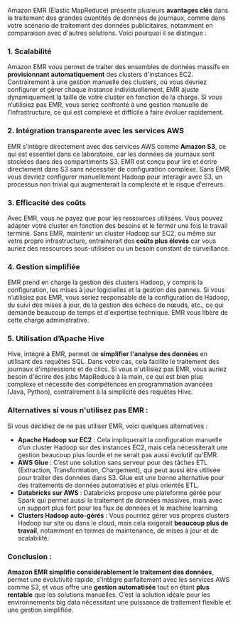 Amazon EMR (Elastic MapReduce) présente plusieurs **avantages clés** dans le traitement des grandes quantités de données de journaux, comme dans votre scénario de traitement des données publicitaires, notamment en comparaison avec d'autres solutions. Voici pourquoi il se distingue :

### 1. **Scalabilité**
Amazon EMR vous permet de traiter des ensembles de données massifs en **provisionnant automatiquement** des clusters d'instances EC2. Contrairement à une gestion manuelle des clusters, où vous devriez configurer et gérer chaque instance individuellement, EMR ajuste dynamiquement la taille de votre cluster en fonction de la charge. Si vous n’utilisiez pas EMR, vous seriez confronté à une gestion manuelle de l’infrastructure, ce qui est complexe et difficile à faire évoluer rapidement.

### 2. **Intégration transparente avec les services AWS**
EMR s’intègre directement avec des services AWS comme **Amazon S3**, ce qui est essentiel dans ce laboratoire, car les données de journaux sont stockées dans des compartiments S3. EMR est conçu pour lire et écrire directement dans S3 sans nécessiter de configuration complexe. Sans EMR, vous devriez configurer manuellement Hadoop pour interagir avec S3, un processus non trivial qui augmenterait la complexité et le risque d'erreurs.

### 3. **Efficacité des coûts**
Avec EMR, vous ne payez que pour les ressources utilisées. Vous pouvez adapter votre cluster en fonction des besoins et le fermer une fois le travail terminé. Sans EMR, maintenir un cluster Hadoop sur EC2, ou même sur votre propre infrastructure, entraînerait des **coûts plus élevés** car vous auriez des ressources sous-utilisées ou un besoin constant de surveillance.

### 4. **Gestion simplifiée**
EMR prend en charge la gestion des clusters Hadoop, y compris la configuration, les mises à jour logicielles et la gestion des pannes. Si vous n’utilisiez pas EMR, vous seriez responsable de la configuration de Hadoop, du suivi des mises à jour, de la gestion des échecs de nœuds, etc., ce qui demande beaucoup de temps et d'expertise technique. EMR vous libère de cette charge administrative.

### 5. **Utilisation d’Apache Hive**
Hive, intégré à EMR, permet de **simplifier l'analyse des données** en utilisant des requêtes SQL. Dans votre cas, cela facilite le traitement des journaux d'impressions et de clics. Si vous n'utilisiez pas EMR, vous auriez besoin d'écrire des jobs MapReduce à la main, ce qui est bien plus complexe et nécessite des compétences en programmation avancées (Java, Python), contrairement à la simplicité des requêtes Hive.

### Alternatives si vous n'utilisez pas EMR :
Si vous décidiez de ne pas utiliser EMR, voici quelques alternatives :
- **Apache Hadoop sur EC2** : Cela impliquerait la configuration manuelle d’un cluster Hadoop sur des instances EC2, mais cela nécessiterait une gestion beaucoup plus lourde et ne serait pas aussi évolutif qu’EMR.
- **AWS Glue** : C’est une solution sans serveur pour des tâches ETL (Extraction, Transformation, Chargement), qui peut aussi être utilisée pour traiter des données dans S3. Glue est une bonne alternative pour des traitements de données automatisés et plus orientés ETL.
- **Databricks sur AWS** : Databricks propose une plateforme gérée pour Spark qui permet aussi le traitement de données massives, mais avec un support plus fort pour les flux de données et le machine learning.
- **Clusters Hadoop auto-gérés** : Vous pourriez gérer vos propres clusters Hadoop sur site ou dans le cloud, mais cela exigerait **beaucoup plus de travail**, notamment en termes de maintenance, de mises à jour et de scalabilité.

### Conclusion :
**Amazon EMR simplifie considérablement le traitement des données**, permet une évolutivité rapide, s'intègre parfaitement avec les services AWS comme S3, et vous offre une **gestion automatisée** tout en étant **plus rentable** que les solutions manuelles. C’est la solution idéale pour les environnements big data nécessitant une puissance de traitement flexible et une gestion simplifiée.
